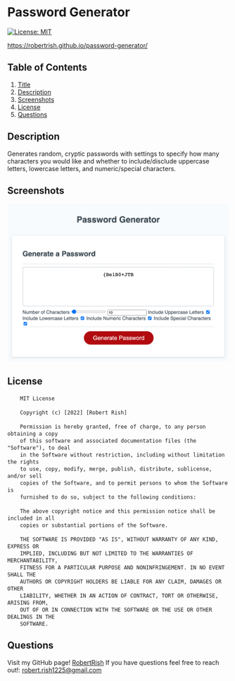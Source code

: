 # Password Generator

[![License: MIT](https://img.shields.io/badge/License-MIT-yellow.svg)](https://opensource.org/licenses/MIT)

https://robertrish.github.io/password-generator/

## Table of Contents

1. [Title](#title)
2. [Description](#description)
3. [Screenshots](#screenshots)
4. [License](#license)
5. [Questions](#questions)

## Description

Generates random, cryptic passwords with settings to specify how many characters you would like and whether to include/disclude uppercase letters, lowercase letters, and numeric/special characters.

## Screenshots

![screenshot](./screenshot.png)

## License

        MIT License

        Copyright (c) [2022] [Robert Rish]

        Permission is hereby granted, free of charge, to any person obtaining a copy
        of this software and associated documentation files (the "Software"), to deal
        in the Software without restriction, including without limitation the rights
        to use, copy, modify, merge, publish, distribute, sublicense, and/or sell
        copies of the Software, and to permit persons to whom the Software is
        furnished to do so, subject to the following conditions:

        The above copyright notice and this permission notice shall be included in all
        copies or substantial portions of the Software.

        THE SOFTWARE IS PROVIDED "AS IS", WITHOUT WARRANTY OF ANY KIND, EXPRESS OR
        IMPLIED, INCLUDING BUT NOT LIMITED TO THE WARRANTIES OF MERCHANTABILITY,
        FITNESS FOR A PARTICULAR PURPOSE AND NONINFRINGEMENT. IN NO EVENT SHALL THE
        AUTHORS OR COPYRIGHT HOLDERS BE LIABLE FOR ANY CLAIM, DAMAGES OR OTHER
        LIABILITY, WHETHER IN AN ACTION OF CONTRACT, TORT OR OTHERWISE, ARISING FROM,
        OUT OF OR IN CONNECTION WITH THE SOFTWARE OR THE USE OR OTHER DEALINGS IN THE
        SOFTWARE.


## Questions

Visit my GitHub page! [RobertRish](https://github.com/RobertRish)
If you have questions feel free to reach out!: robert.rish1225@gmail.com


